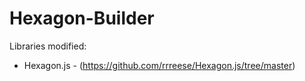 # Hexagon-Builder

Libraries modified:

-   Hexagon.js - (https://github.com/rrreese/Hexagon.js/tree/master)
